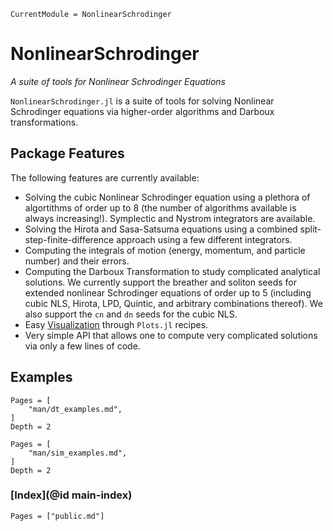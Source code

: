 ```@meta
CurrentModule = NonlinearSchrodinger
```
# NonlinearSchrodinger

*A suite of tools for Nonlinear Schrodinger Equations*

`NonlinearSchrodinger.jl` is a suite of tools for solving Nonlinear Schrodinger equations via higher-order algorithms and Darboux transformations.

## Package Features
The following features are currently available:

- Solving the cubic Nonlinear Schrodinger equation using a plethora of algortithms of order up to 8 (the number of algorithms available is always increasing!). Symplectic and Nystrom integrators are available.
- Solving the Hirota and Sasa-Satsuma equations using a combined split-step-finite-difference approach using a few different integrators. 
- Computing the integrals of motion (energy, momentum, and particle number) and their errors.
- Computing the Darboux Transformation to study complicated analytical solutions. We currently support the breather and soliton seeds for extended nonlinear Schrodinger equations of order up to 5 (including cubic NLS, Hirota, LPD, Quintic, and arbitrary combinations thereof). We also support the `cn` and `dn` seeds for the cubic NLS.
- Easy [Visualization](@ref) through `Plots.jl` recipes.
- Very simple API that allows one to compute very complicated solutions via only a few lines of code.


## Examples
```@contents
Pages = [
    "man/dt_examples.md",
]
Depth = 2
```
```@contents
Pages = [
    "man/sim_examples.md",
]
Depth = 2
```

### [Index](@id main-index)

```@index
Pages = ["public.md"]
```
